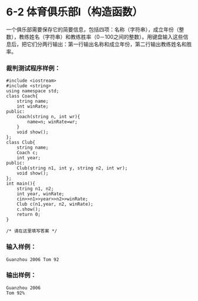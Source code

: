 # 6-2 体育俱乐部I（构造函数）
一个俱乐部需要保存它的简要信息，包括四项：名称（字符串），成立年份（整数），教练姓名（字符串）和教练胜率（0－100之间的整数）。用键盘输入这些信息后，把它们分两行输出：第一行输出名称和成立年份，第二行输出教练姓名和胜率。

### 裁判测试程序样例：

    
    
    #include <iostream>
    #include <string>
    using namespace std;
    class Coach{
        string name;
        int winRate;
    public:
        Coach(string n, int wr){
            name=n; winRate=wr;
        }
        void show();
    };
    class Club{
        string name;
        Coach c;
        int year;
    public:
        Club(string n1, int y, string n2, int wr);
        void show();
    };
    int main(){
        string n1, n2;
        int year, winRate;
        cin>>n1>>year>>n2>>winRate;
        Club c(n1,year, n2, winRate);
        c.show();
        return 0;
    }
    
    /* 请在这里填写答案 */
    

### 输入样例：

    
    
    Guanzhou 2006 Tom 92
    

### 输出样例：

    
    
    Guanzhou 2006
    Tom 92%
    

